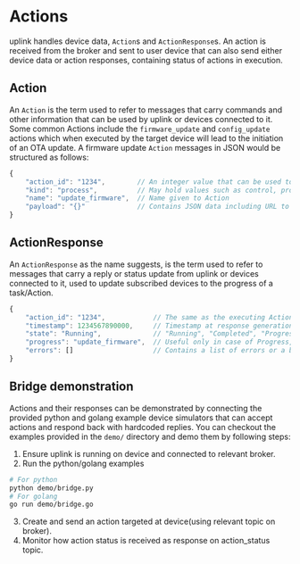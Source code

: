 # Actions
uplink handles device data, `Action`s and `ActionResponse`s. An action is received from the broker and sent to user device that can also send either device data or action responses, containing status of actions in execution.

## Action
An `Action` is the term used to refer to messages that carry commands and other information that can be used by uplink or devices connected to it. Some common Actions include the `firmware_update` and `config_update` actions which when executed by the target device will lead to the initiation of an OTA update. A firmware update `Action` messages in JSON would be structured as follows:
```js
{
    "action_id": "1234",        // An integer value that can be used to maintain indempotence
    "kind": "process",          // May hold values such as control, process, depending on end-use
    "name": "update_firmware",  // Name given to Action
    "payload": "{}"             // Contains JSON data including URL to OTA update file to be downloaded
}
```

## ActionResponse
An `ActionResponse` as the name suggests, is the term used to refer to messages that carry a reply or status update from uplink or devices connected to it, used to update subscribed devices to the progress of a task/Action.
```js
{
    "action_id": "1234",            // The same as the executing Action
    "timestamp": 1234567890000,     // Timestamp at response generation, unsigned 64bit integer value
    "state": "Running",             // "Running", "Completed", "Progress" or "Failed", depending on status of Action in execution
    "progress": "update_firmware",  // Useful only in case of Progress, to denote progress towards Expected Completion
    "errors": []                    // Contains a list of errors or a backtrace
}
```

## Bridge demonstration
Actions and their responses can be demonstrated by connecting the provided python and golang example device simulators that can accept actions and respond back with hardcoded replies. You can checkout the examples provided in the `demo/` directory and demo them by following steps:
1. Ensure uplink is running on device and connected to relevant broker.
2. Run the python/golang examples
```sh
# For python
python demo/bridge.py
# For golang
go run demo/bridge.go
```
3. Create and send an action targeted at device(using relevant topic on broker).
4. Monitor how action status is received as response on action_status topic.